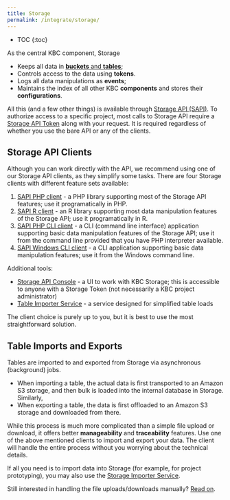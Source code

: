 ```yaml
---
title: Storage
permalink: /integrate/storage/
---
```


* TOC
{:toc}

As the central KBC component, Storage 

- Keeps all data in [**buckets** and **tables**](https://help.keboola.com/storage/); 
- Controls access to the data using **tokens**. 
- Logs all data manipulations as **events**;
- Maintains the index of all other KBC **components** and stores their **configurations**.

All this (and a few other things) is available through [Storage API (SAPI)](http://docs.keboola.apiary.io/#). 
To authorize access to a specific project, most calls to Storage API require 
a [Storage API Token](https://help.keboola.com/storage/tokens/) along with your request. 
It is required regardless of whether you use the bare API or any of the clients.

## Storage API Clients
Although you can work directly with the API, we recommend using one of our Storage API clients, as they simplify some tasks. 
There are four Storage clients with different feature sets available:

1. [SAPI PHP client](https://github.com/keboola/storage-api-php-client) - a PHP library supporting most of the Storage API features; 
use it programatically in PHP.
2. [SAPI R client](/integrate/storage/r-client/) - an R library supporting most data manipulation features of the Storage API; 
use it programatically in R.
3. [SAPI PHP CLI client](https://github.com/keboola/storage-api-cli) - a CLI (command line interface) application supporting 
basic data manipulation features of the Storage API; use it from the command line provided that you have PHP interpreter
available.
4. [SAPI Windows CLI client](/integrate/storage/win-cli-client/) - a CLI application supporting basic data manipulation features;
use it from the Windows command line.

Additional tools:

- [Storage API Console](https://storage-api-console.keboola.com/) - a UI to work with KBC Storage;
this is accessible to anyone with a Storage Token (not necessarily a KBC project administrator)
- [Table Importer Service](/integrate/storage/api/importer/) - a service designed for simplified table loads

The client choice is purely up to you, but it is best to use the most straightforward solution.

## Table Imports and Exports
Tables are imported to and exported from Storage via asynchronous (background) jobs.

- When importing a table, the actual data is first transported to an Amazon S3 storage,
and then bulk is loaded into the internal database in Storage. Similarly,
- When exporting a table, the data is first offloaded to an Amazon S3 storage and downloaded from there. 

While this process is much more complicated than a simple file upload or download, 
it offers better **manageability** and **traceability** features. 
Use one of the above mentioned clients to import and export your data. The client will handle the entire process 
without you worrying about the technical details. 

If all you need is to import data into Storage (for example, for project prototyping), you may
also use the [Storage Importer Service](/integrate/storage/api/importer/).

Still interested in handling the file uploads/downloads manually? 
[Read on](/integrate/storage/api/import-export/).
